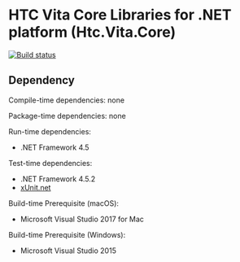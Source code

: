 # HTC Vita Core Libraries for .NET platform (Htc.Vita.Core)

[![Build status](https://ci.appveyor.com/api/projects/status/sqj5n0sk42l861w5/branch/master?svg=true)](https://ci.appveyor.com/project/kenelin/vita-core-csharp/branch/master)

## Dependency

Compile-time dependencies: none

Package-time dependencies: none

Run-time dependencies:

* .NET Framework 4.5

Test-time dependencies:

* .NET Framework 4.5.2
* [xUnit.net](https://xunit.github.io/)

Build-time Prerequisite (macOS):

* Microsoft Visual Studio 2017 for Mac

Build-time Prerequisite (Windows):

* Microsoft Visual Studio 2015
